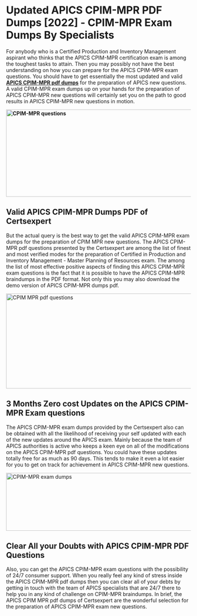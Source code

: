 <h1><strong>Updated APICS CPIM-MPR PDF Dumps [2022] - CPIM-MPR Exam Dumps By Specialists&nbsp;</strong></h1>
<p><span style="font-weight: 400;">For anybody who is a Certified Production and Inventory Management aspirant who thinks that the APICS CPIM-MPR certification exam is among the toughest tasks to attain. Then you may possibly not have the best understanding on how you can prepare for the APICS CPIM-MPR exam questions. You should have to get essentially the most updated and valid <strong><a href="https://www.certsexpert.com/CPIM-MPR-pdf-questions.html">APICS CPIM-MPR pdf dumps</a></strong> for the preparation of APICS new questions. A valid  CPIM-MPR exam dumps up on your hands for the preparation of APICS CPIM-MPR new questions will certainly set you on the path to good results in APICS CPIM-MPR new questions in motion.</span></p>
<p><span style="font-weight: 400;"><strong><img style="display: block; margin-left: auto; margin-right: auto;" src="https://i.ibb.co/QXh983F/73475278-2429792180625311-4586132736837681152-n.jpg" alt="CPIM-MPR questions" width="632" height="238" /></strong></span></p>
<h2><strong>Valid APICS CPIM-MPR Dumps PDF of Certsexpert</strong></h2>
<p><span style="font-weight: 400;">But the actual query is the best way to get the valid APICS CPIM-MPR exam dumps for the preparation of CPIM MPR new questions. The APICS CPIM-MPR pdf questions presented by the Certsexpert are among the list of finest and most verified modes for the preparation of Certified in Production and Inventory Management - Master Planning of Resources exam. The among the list of most effective positive aspects of finding this APICS CPIM-MPR exam questions is the fact that it is possible to have the APICS CPIM-MPR braindumps in the PDF format. Not only this you may also download the demo version of APICS CPIM-MPR dumps pdf.</span></p>
<p><span style="font-weight: 400;"><img style="display: block; margin-left: auto; margin-right: auto;" src="https://i.ibb.co/Jd8hN2L/76714008-3182067705200142-8735104740007870464-n.jpg" alt="CPIM MPR pdf questions" width="701" height="259" /></span></p>
<h2><strong>3 Months Zero cost Updates on the APICS CPIM-MPR Exam questions</strong></h2>
<p><span style="font-weight: 400;">The APICS CPIM-MPR exam dumps provided by the Certsexpert also can be obtained with all the likelihood of receiving your self updated with each of the new updates around the APICS exam. Mainly because the team of APICS authorities is active who keeps a keen eye on all of the modifications on the APICS CPIM-MPR pdf questions. You could have these updates totally free for as much as 90 days. This tends to make it even a lot easier for you to get on track for achievement in APICS CPIM-MPR new questions.</span></p>
<p><span style="font-weight: 400;"><a href="https://www.certsexpert.com/CPIM-MPR-pdf-questions.html"><img style="display: block; margin-left: auto; margin-right: auto;" src="https://i.ibb.co/TMnKrkJ/75398236-424489711531572-5064688549987614720-n.jpg" alt="CPIM-MPR exam dumps" width="714" height="158" /></a></span></p>
<h2><strong>Clear All your Doubts with APICS CPIM-MPR PDF Questions</strong></h2>
<p>Also, you can get the APICS CPIM-MPR exam questions with the possibility of 24/7 consumer support. When you really feel any kind of stress inside the APICS CPIM-MPR pdf dumps then you can clear all of your debts by getting in touch with the team of APICS specialists that are 24/7 there to help you in any kind of challenge on  CPIM-MPR braindumps. In brief, the APICS CPIM MPR pdf dumps of Certsexpert are the wonderful selection for the preparation of APICS CPIM-MPR exam new questions.</p>
